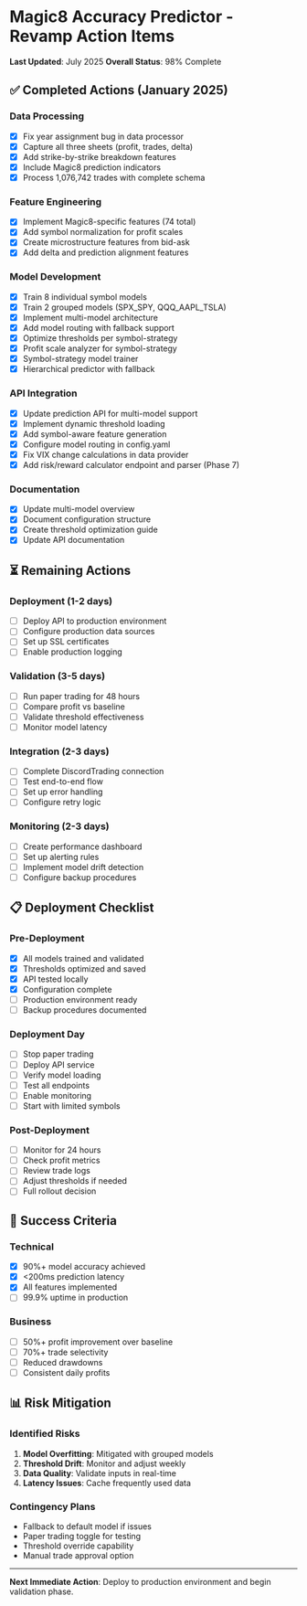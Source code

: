 # Magic8 Accuracy Predictor - Revamp Action Items

**Last Updated**: July 2025
**Overall Status**: 98% Complete

## ✅ Completed Actions (January 2025)

### Data Processing
- [x] Fix year assignment bug in data processor
- [x] Capture all three sheets (profit, trades, delta)
- [x] Add strike-by-strike breakdown features
- [x] Include Magic8 prediction indicators
- [x] Process 1,076,742 trades with complete schema

### Feature Engineering  
- [x] Implement Magic8-specific features (74 total)
- [x] Add symbol normalization for profit scales
- [x] Create microstructure features from bid-ask
- [x] Add delta and prediction alignment features

### Model Development
- [x] Train 8 individual symbol models
- [x] Train 2 grouped models (SPX_SPY, QQQ_AAPL_TSLA)
- [x] Implement multi-model architecture
- [x] Add model routing with fallback support
- [x] Optimize thresholds per symbol-strategy
- [x] Profit scale analyzer for symbol-strategy
- [x] Symbol-strategy model trainer
- [x] Hierarchical predictor with fallback

### API Integration
- [x] Update prediction API for multi-model support
- [x] Implement dynamic threshold loading
- [x] Add symbol-aware feature generation
- [x] Configure model routing in config.yaml
- [x] Fix VIX change calculations in data provider
- [x] Add risk/reward calculator endpoint and parser (Phase 7)

### Documentation
- [x] Update multi-model overview
- [x] Document configuration structure
- [x] Create threshold optimization guide
- [x] Update API documentation

## ⏳ Remaining Actions

### Deployment (1-2 days)
- [ ] Deploy API to production environment
- [ ] Configure production data sources
- [ ] Set up SSL certificates
- [ ] Enable production logging

### Validation (3-5 days)
- [ ] Run paper trading for 48 hours
- [ ] Compare profit vs baseline
- [ ] Validate threshold effectiveness
- [ ] Monitor model latency

### Integration (2-3 days)
- [ ] Complete DiscordTrading connection
- [ ] Test end-to-end flow
- [ ] Set up error handling
- [ ] Configure retry logic

### Monitoring (2-3 days)
- [ ] Create performance dashboard
- [ ] Set up alerting rules
- [ ] Implement model drift detection
- [ ] Configure backup procedures

## 📋 Deployment Checklist

### Pre-Deployment
- [x] All models trained and validated
- [x] Thresholds optimized and saved
- [x] API tested locally
- [x] Configuration complete
- [ ] Production environment ready
- [ ] Backup procedures documented

### Deployment Day
- [ ] Stop paper trading
- [ ] Deploy API service
- [ ] Verify model loading
- [ ] Test all endpoints
- [ ] Enable monitoring
- [ ] Start with limited symbols

### Post-Deployment  
- [ ] Monitor for 24 hours
- [ ] Check profit metrics
- [ ] Review trade logs
- [ ] Adjust thresholds if needed
- [ ] Full rollout decision

## 🎯 Success Criteria

### Technical
- [x] 90%+ model accuracy achieved
- [x] <200ms prediction latency
- [x] All features implemented
- [ ] 99.9% uptime in production

### Business
- [ ] 50%+ profit improvement over baseline
- [ ] 70%+ trade selectivity
- [ ] Reduced drawdowns
- [ ] Consistent daily profits

## 📊 Risk Mitigation

### Identified Risks
1. **Model Overfitting**: Mitigated with grouped models
2. **Threshold Drift**: Monitor and adjust weekly
3. **Data Quality**: Validate inputs in real-time
4. **Latency Issues**: Cache frequently used data

### Contingency Plans
- Fallback to default model if issues
- Paper trading toggle for testing
- Threshold override capability
- Manual trade approval option

---

**Next Immediate Action**: Deploy to production environment and begin validation phase.
